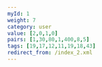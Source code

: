 ```yaml
---
myId: 1
weight: 7
category: user
value: [2,0,1,0]
pairs: [1,30,80,1,400,8,5]
tags: [19,17,12,11,19,18,43]
redirect_from: /index_2.xml
---
```

